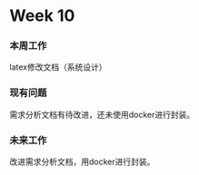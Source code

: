 # Week 10

### 本周工作

latex修改文档（系统设计）

### 现有问题

需求分析文档有待改进，还未使用docker进行封装。

### 未来工作

改进需求分析文档，用docker进行封装。

